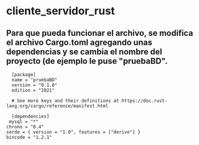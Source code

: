 # cliente_servidor_rust

## Para que pueda funcionar el archivo, se modifica el archivo Cargo.toml agregando unas dependencias y se cambia el nombre del proyecto (de ejemplo le puse "pruebaBD".

```
  [package]
  name = "pruebaBD"
  version = "0.1.0"
  edition = "2021"

  # See more keys and their definitions at https://doc.rust-lang.org/cargo/reference/manifest.html

  [dependencies]
 mysql = "*"
chrono = "0.4"
serde = { version = "1.0", features = ["derive"] }
bincode = "1.2.1"
```
